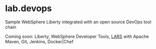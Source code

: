 # lab.devops
Sample WebSphere Liberty integrated with an open source DevOps tool chain

Coming soon: Liberty, WebSphere Developer Tools, [LARS](http://github.com/wasdev/tool.lars) with Apache Maven, Git, Jenkins, Docker|Chef
